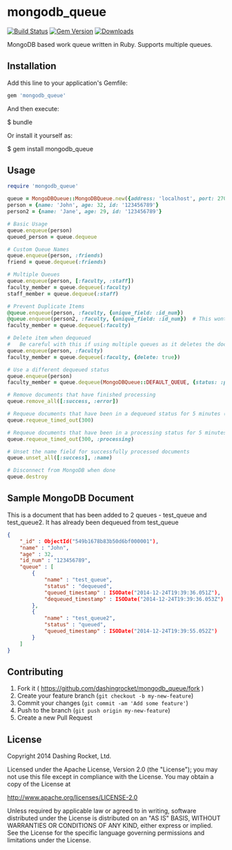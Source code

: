 mongodb_queue
=============

[![Build Status](https://api.shippable.com/projects/5498868ed46935d5fbc0d547/badge?branchName=master)](https://app.shippable.com/projects/5498868ed46935d5fbc0d547/builds/latest) [![Gem Version](https://badge.fury.io/rb/mongodb_queue.svg)](http://badge.fury.io/rb/mongodb_queue) [![Downloads](http://ruby-gem-downloads-badge.herokuapp.com/mongodb_queue?type=total)](https://rubygems.org/gems/mongodb_queue)


MongoDB based work queue written in Ruby.  Supports multiple queues.

## Installation

Add this line to your application's Gemfile:

```ruby
gem 'mongodb_queue'
```

And then execute:

$ bundle

Or install it yourself as:

$ gem install mongodb_queue

## Usage

```ruby
require 'mongodb_queue'

queue = MongoDBQueue::MongoDBQueue.new({address: 'localhost', port: 27017, database: 'test-db', collection: 'test-queue'})
person = {name: 'John', age: 32, id: '123456789'}
person2 = {name: 'Jane', age: 29, id: '123456789'}

# Basic Usage
queue.enqueue(person)
queued_person = queue.dequeue

# Custom Queue Names
queue.enqueue(person, :friends)
friend = queue.dequeue(:friends)

# Multiple Queues
queue.enqueue(person, [:faculty, :staff])
faculty_member = queue.dequeue(:faculty)
staff_member = queue.dequeue(:staff)

# Prevent Duplicate Items
@queue.enqueue(person, :faculty, {unique_field: :id_num})
@queue.enqueue(person2, :faculty, {unique_field: :id_num})  # This wont be queued
faculty_member = queue.dequeue(:faculty)

# Delete item when dequeued
#   Be careful with this if using multiple queues as it deletes the document from all queues.
queue.enqueue(person, :faculty)
faculty_member = queue.dequeue(:faculty, {delete: true})

# Use a different dequeued status
queue.enqueue(person)
faculty_member = queue.dequeue(MongoDBQueue::DEFAULT_QUEUE, {status: :processing})

# Remove documents that have finished processing
queue.remove_all([:success, :error])

# Requeue documents that have been in a dequeued status for 5 minutes (300 seconds)
queue.requeue_timed_out(300)

# Requeue documents that have been in a processing status for 5 minutes (300 seconds)
queue.requeue_timed_out(300, :processing)

# Unset the name field for successfully processed documents
queue.unset_all([:success], :name)

# Disconnect from MongoDB when done
queue.destroy
```

## Sample MongoDB Document

This is a document that has been added to 2 queues - test_queue and test_queue2.  It has already been dequeued from test_queue

``` json
{
    "_id" : ObjectId("549b1678b83b50d6bf000001"),
    "name" : "John",
    "age" : 32,
    "id_num" : "123456789",
    "queue" : [
        {
            "name" : "test_queue",
            "status" : "dequeued",
            "queued_timestamp" : ISODate("2014-12-24T19:39:36.051Z"),
            "dequeued_timestamp" : ISODate("2014-12-24T19:39:36.053Z")
        },
        {
            "name" : "test_queue2",
            "status" : "queued",
            "queued_timestamp" : ISODate("2014-12-24T19:39:55.052Z")
        }
    ]
}
```

## Contributing

1. Fork it ( https://github.com/dashingrocket/mongodb_queue/fork )
2. Create your feature branch (`git checkout -b my-new-feature`)
3. Commit your changes (`git commit -am 'Add some feature'`)
4. Push to the branch (`git push origin my-new-feature`)
5. Create a new Pull Request

## License
Copyright 2014 Dashing Rocket, Ltd.

Licensed under the Apache License, Version 2.0 (the "License");
you may not use this file except in compliance with the License.
You may obtain a copy of the License at

http://www.apache.org/licenses/LICENSE-2.0

Unless required by applicable law or agreed to in writing, software
distributed under the License is distributed on an "AS IS" BASIS,
WITHOUT WARRANTIES OR CONDITIONS OF ANY KIND, either express or implied.
See the License for the specific language governing permissions and
limitations under the License.
